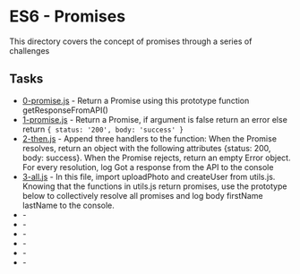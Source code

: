 # ES6 - Promises

This directory covers the concept of promises through a series of challenges

## Tasks

* [0-promise.js](0-promise.js) - Return a Promise using this prototype function getResponseFromAPI()
* [1-promise.js](1-promise.js) - Return a Promise, if argument is false return an error else return `{ status: '200', body: 'success' }`
* [2-then.js](2-then.js) - Append three handlers to the function: When the Promise resolves, return an object with the following attributes
{status: 200, body: success}. When the Promise rejects, return an empty Error object. For every resolution, log Got a response from the API to the console
* [3-all.js](3-all.js) - In this file, import uploadPhoto and createUser from utils.js. Knowing that the functions in utils.js return promises, use the prototype below to collectively resolve all promises and log body firstName lastName to the console.
* []() - 
* []() - 
* []() - 
* []() - 
* []() - 
* []() - 
